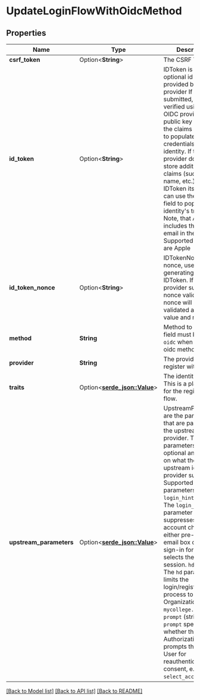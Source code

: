 # UpdateLoginFlowWithOidcMethod

## Properties

Name | Type | Description | Notes
------------ | ------------- | ------------- | -------------
**csrf_token** | Option<**String**> | The CSRF Token | [optional]
**id_token** | Option<**String**> | IDToken is an optional id token provided by an OIDC provider  If submitted, it is verified using the OIDC provider's public key set and the claims are used to populate the OIDC credentials of the identity. If the OIDC provider does not store additional claims (such as name, etc.) in the IDToken itself, you can use the `traits` field to populate the identity's traits. Note, that Apple only includes the users email in the IDToken.  Supported providers are Apple | [optional]
**id_token_nonce** | Option<**String**> | IDTokenNonce is the nonce, used when generating the IDToken. If the provider supports nonce validation, the nonce will be validated against this value and required. | [optional]
**method** | **String** | Method to use  This field must be set to `oidc` when using the oidc method. | 
**provider** | **String** | The provider to register with | 
**traits** | Option<[**serde_json::Value**](.md)> | The identity traits. This is a placeholder for the registration flow. | [optional]
**upstream_parameters** | Option<[**serde_json::Value**](.md)> | UpstreamParameters are the parameters that are passed to the upstream identity provider.  These parameters are optional and depend on what the upstream identity provider supports. Supported parameters are: `login_hint` (string): The `login_hint` parameter suppresses the account chooser and either pre-fills the email box on the sign-in form, or selects the proper session. `hd` (string): The `hd` parameter limits the login/registration process to a Google Organization, e.g. `mycollege.edu`. `prompt` (string): The `prompt` specifies whether the Authorization Server prompts the End-User for reauthentication and consent, e.g. `select_account`. | [optional]

[[Back to Model list]](../README.md#documentation-for-models) [[Back to API list]](../README.md#documentation-for-api-endpoints) [[Back to README]](../README.md)



